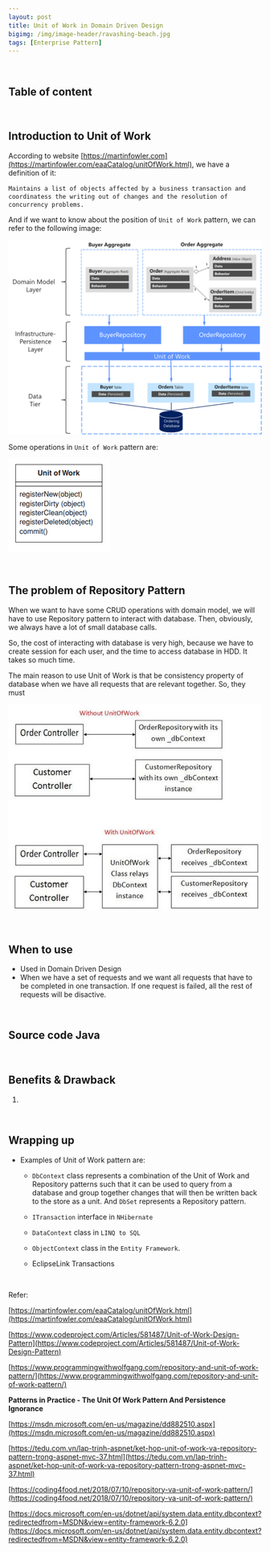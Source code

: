 ```yaml
---
layout: post
title: Unit of Work in Domain Driven Design
bigimg: /img/image-header/ravashing-beach.jpg
tags: [Enterprise Pattern]
---
```





<br>

## Table of content




<br>

## Introduction to Unit of Work
According to website [https://martinfowler.com](https://martinfowler.com/eaaCatalog/unitOfWork.html), we have a definition of it:

```
Maintains a list of objects affected by a business transaction and coordinatess the writing out of changes and the resolution of concurrency problems.
```

And if we want to know about the position of ```Unit of Work``` pattern, we can refer to the following image:

![](../img/Architecture-pattern/Domain-driven-design/relationship-repositories-aggregate-db-table.png)


Some operations in ```Unit of Work``` pattern are:

![](../img/design-pattern/unit-of-work/class-diagram-unit-of-work.png)


<br>

## The problem of Repository Pattern
When we want to have some CRUD operations with domain model, we will have to use Repository pattern to interact with database. Then, obviously, we always have a lot of small database calls.

So, the cost of interacting with database is very high, because we have to create session for each user, and the time to access database in HDD. It takes so much time.

The main reason to use Unit of Work is that be consistency property of database when we have all requests that are relevant together. So, they must 

![](../img/design-pattern/unit-of-work/Unit-of-Work-usage.png)

<br>

## When to use
- Used in Domain Driven Design
- When we have a set of requests and we want all requests that have to be completed in one transaction. If one request is failed, all the rest of requests will be disactive.

<br>

## Source code Java




<br>

## Benefits & Drawback
1. 


<br>

## Wrapping up
- Examples of Unit of Work pattern are: 
    - ```DbContext``` class represents a combination of the Unit of Work and Repository patterns such that it can be used to query from a database and group together changes that will then be written back to the store as a unit. And ```DbSet``` represents a Repository pattern.

    - ```ITransaction``` interface in ```NHibernate```

    - ```DataContext``` class in ```LINQ to SQL```

    - ```ObjectContext``` class in the ```Entity Framework```.

    - EclipseLink Transactions 


<br>

Refer:

[https://martinfowler.com/eaaCatalog/unitOfWork.html](https://martinfowler.com/eaaCatalog/unitOfWork.html)

[https://www.codeproject.com/Articles/581487/Unit-of-Work-Design-Pattern](https://www.codeproject.com/Articles/581487/Unit-of-Work-Design-Pattern)

[https://www.programmingwithwolfgang.com/repository-and-unit-of-work-pattern/](https://www.programmingwithwolfgang.com/repository-and-unit-of-work-pattern/)

**Patterns in Practice - The Unit Of Work Pattern And Persistence Ignorance**

[https://msdn.microsoft.com/en-us/magazine/dd882510.aspx](https://msdn.microsoft.com/en-us/magazine/dd882510.aspx)

[https://tedu.com.vn/lap-trinh-aspnet/ket-hop-unit-of-work-va-repository-pattern-trong-aspnet-mvc-37.html](https://tedu.com.vn/lap-trinh-aspnet/ket-hop-unit-of-work-va-repository-pattern-trong-aspnet-mvc-37.html)

[https://coding4food.net/2018/07/10/repository-va-unit-of-work-pattern/](https://coding4food.net/2018/07/10/repository-va-unit-of-work-pattern/)

[https://docs.microsoft.com/en-us/dotnet/api/system.data.entity.dbcontext?redirectedfrom=MSDN&view=entity-framework-6.2.0](https://docs.microsoft.com/en-us/dotnet/api/system.data.entity.dbcontext?redirectedfrom=MSDN&view=entity-framework-6.2.0)